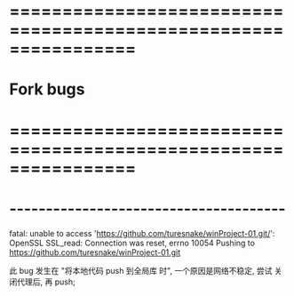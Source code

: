 # ================================================================ #
#                  Fork  bugs
# ================================================================ #



# -------------------------------------- #
fatal: unable to access 'https://github.com/turesnake/winProject-01.git/': OpenSSL SSL_read: Connection was reset, errno 10054
Pushing to https://github.com/turesnake/winProject-01.git

此 bug 发生在 "将本地代码 push 到全局库 时",
一个原因是网络不稳定, 尝试 关闭代理后, 再 push;














